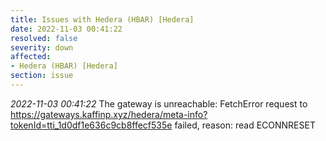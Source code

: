 ```yaml
---
title: Issues with Hedera (HBAR) [Hedera]
date: 2022-11-03 00:41:22
resolved: false
severity: down
affected:
- Hedera (HBAR) [Hedera]
section: issue
---
```


*2022-11-03 00:41:22* The gateway is unreachable: FetchError request to https://gateways.kaffinp.xyz/hedera/meta-info?tokenId=tti_1d0df1e636c9cb8ffecf535e failed, reason: read ECONNRESET